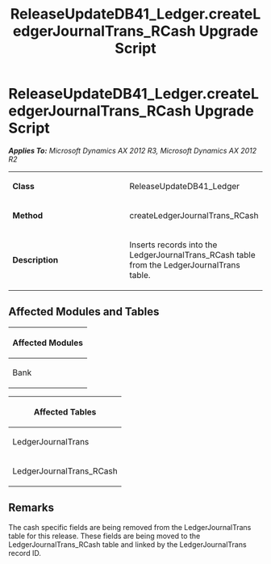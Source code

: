 ﻿---
title: ReleaseUpdateDB41_Ledger.createLedgerJournalTrans_RCash Upgrade Script
TOCTitle: ReleaseUpdateDB41_Ledger.createLedgerJournalTrans_RCash Upgrade Script
ms:assetid: b37726f0-a0b7-4285-c5ee-b999691a4857
ms:mtpsurl: https://msdn.microsoft.com/en-us/library/JJ736936(v=AX.60)
ms:contentKeyID: 49710620
ms.date: 05/18/2015
mtps_version: v=AX.60
---

# ReleaseUpdateDB41\_Ledger.createLedgerJournalTrans\_RCash Upgrade Script 


_**Applies To:** Microsoft Dynamics AX 2012 R3, Microsoft Dynamics AX 2012 R2_

<table>
<colgroup>
<col style="width: 50%" />
<col style="width: 50%" />
</colgroup>
<tbody>
<tr class="odd">
<td><p><strong>Class</strong></p></td>
<td><p>ReleaseUpdateDB41_Ledger</p></td>
</tr>
<tr class="even">
<td><p><strong>Method</strong></p></td>
<td><p>createLedgerJournalTrans_RCash</p></td>
</tr>
<tr class="odd">
<td><p><strong>Description</strong></p></td>
<td><p>Inserts records into the LedgerJournalTrans_RCash table from the LedgerJournalTrans table.</p></td>
</tr>
</tbody>
</table>


## Affected Modules and Tables

<table>
<colgroup>
<col style="width: 100%" />
</colgroup>
<thead>
<tr class="header">
<th><p>Affected Modules</p></th>
</tr>
</thead>
<tbody>
<tr class="odd">
<td><p>Bank</p></td>
</tr>
</tbody>
</table>


<table>
<colgroup>
<col style="width: 100%" />
</colgroup>
<thead>
<tr class="header">
<th><p>Affected Tables</p></th>
</tr>
</thead>
<tbody>
<tr class="odd">
<td><p>LedgerJournalTrans</p></td>
</tr>
<tr class="even">
<td><p>LedgerJournalTrans_RCash</p></td>
</tr>
</tbody>
</table>


## Remarks

The cash specific fields are being removed from the LedgerJournalTrans table for this release. These fields are being moved to the LedgerJournalTrans\_RCash table and linked by the LedgerJournalTrans record ID.

  


